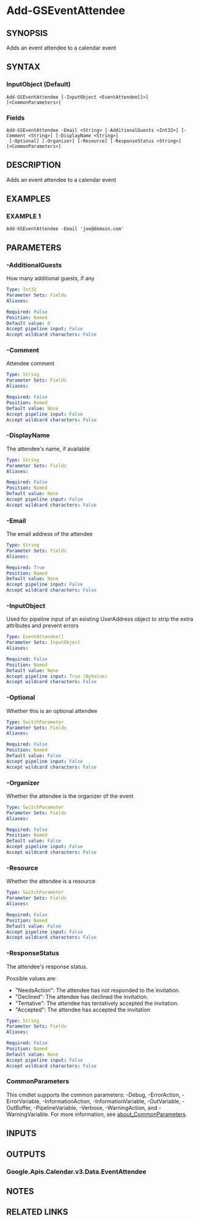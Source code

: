 # Add-GSEventAttendee

## SYNOPSIS
Adds an event attendee to a calendar event

## SYNTAX

### InputObject (Default)
```
Add-GSEventAttendee [-InputObject <EventAttendee[]>] [<CommonParameters>]
```

### Fields
```
Add-GSEventAttendee -Email <String> [-AdditionalGuests <Int32>] [-Comment <String>] [-DisplayName <String>]
 [-Optional] [-Organizer] [-Resource] [-ResponseStatus <String>] [<CommonParameters>]
```

## DESCRIPTION
Adds an event attendee to a calendar event

## EXAMPLES

### EXAMPLE 1
```
Add-GSEventAttendee -Email 'joe@domain.com'
```

## PARAMETERS

### -AdditionalGuests
How many additional guests, if any

```yaml
Type: Int32
Parameter Sets: Fields
Aliases:

Required: False
Position: Named
Default value: 0
Accept pipeline input: False
Accept wildcard characters: False
```

### -Comment
Attendee comment

```yaml
Type: String
Parameter Sets: Fields
Aliases:

Required: False
Position: Named
Default value: None
Accept pipeline input: False
Accept wildcard characters: False
```

### -DisplayName
The attendee's name, if available

```yaml
Type: String
Parameter Sets: Fields
Aliases:

Required: False
Position: Named
Default value: None
Accept pipeline input: False
Accept wildcard characters: False
```

### -Email
The email address of the attendee

```yaml
Type: String
Parameter Sets: Fields
Aliases:

Required: True
Position: Named
Default value: None
Accept pipeline input: False
Accept wildcard characters: False
```

### -InputObject
Used for pipeline input of an existing UserAddress object to strip the extra attributes and prevent errors

```yaml
Type: EventAttendee[]
Parameter Sets: InputObject
Aliases:

Required: False
Position: Named
Default value: None
Accept pipeline input: True (ByValue)
Accept wildcard characters: False
```

### -Optional
Whether this is an optional attendee

```yaml
Type: SwitchParameter
Parameter Sets: Fields
Aliases:

Required: False
Position: Named
Default value: False
Accept pipeline input: False
Accept wildcard characters: False
```

### -Organizer
Whether the attendee is the organizer of the event

```yaml
Type: SwitchParameter
Parameter Sets: Fields
Aliases:

Required: False
Position: Named
Default value: False
Accept pipeline input: False
Accept wildcard characters: False
```

### -Resource
Whether the attendee is a resource

```yaml
Type: SwitchParameter
Parameter Sets: Fields
Aliases:

Required: False
Position: Named
Default value: False
Accept pipeline input: False
Accept wildcard characters: False
```

### -ResponseStatus
The attendee's response status.

Possible values are:
* "NeedsAction": The attendee has not responded to the invitation.
* "Declined": The attendee has declined the invitation.
* "Tentative": The attendee has tentatively accepted the invitation.
* "Accepted": The attendee has accepted the invitation

```yaml
Type: String
Parameter Sets: Fields
Aliases:

Required: False
Position: Named
Default value: None
Accept pipeline input: False
Accept wildcard characters: False
```

### CommonParameters
This cmdlet supports the common parameters: -Debug, -ErrorAction, -ErrorVariable, -InformationAction, -InformationVariable, -OutVariable, -OutBuffer, -PipelineVariable, -Verbose, -WarningAction, and -WarningVariable. For more information, see [about_CommonParameters](http://go.microsoft.com/fwlink/?LinkID=113216).

## INPUTS

## OUTPUTS

### Google.Apis.Calendar.v3.Data.EventAttendee
## NOTES

## RELATED LINKS
